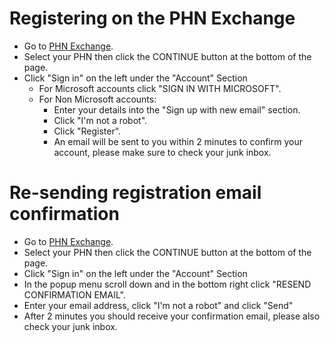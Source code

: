 # Registering on the PHN Exchange

- Go to <a href="https://www.phnexchange.com.au/" target="_blank">PHN Exchange</a>.
- Select your PHN then click the CONTINUE button at the bottom of the page.
- Click "Sign in" on the left under the "Account" Section
    - For Microsoft accounts click "SIGN IN WITH MICROSOFT".
    - For Non Microsoft accounts:
        - Enter your details into the "Sign up with new email" section.
        - Click "I'm not a robot".
        - Click "Register".
        - An email will be sent to you within 2 minutes to confirm your account, please make sure to check your junk inbox.

# Re-sending registration email confirmation

- Go to <a href="https://www.phnexchange.com.au/" target="_blank">PHN Exchange</a>.
- Select your PHN then click the CONTINUE button at the bottom of the page.
- Click "Sign in" on the left under the "Account" Section
- In the popup menu scroll down and in the bottom right click "RESEND CONFIRMATION EMAIL".
- Enter your email address, click "I'm not a robot" and click "Send"
- After 2 minutes you should receive your confirmation email, please also check your junk inbox. 

